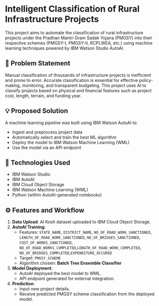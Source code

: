 # Intelligent Classification of Rural Infrastructure Projects

This project aims to automate the classification of rural infrastructure projects under the Pradhan Mantri Gram Sadak Yojana (PMGSY) into their respective schemes (PMGSY-I, PMGSY-II, RCPLWEA, etc.) using machine learning techniques powered by IBM Watson Studio AutoAI.

## 📌 Problem Statement

Manual classification of thousands of infrastructure projects is inefficient and prone to error. Accurate classification is essential for effective policy-making, monitoring, and transparent budgeting. This project uses AI to classify projects based on physical and financial features such as project cost, length, terrain, and funding year.

## 💡 Proposed Solution

A machine learning pipeline was built using IBM Watson AutoAI to:
- Ingest and preprocess project data
- Automatically select and train the best ML algorithm
- Deploy the model to IBM Watson Machine Learning (WML)
- Use the model via an API endpoint

## 🧠 Technologies Used

- IBM Watson Studio 
- IBM AutoAI
- IBM Cloud Object Storage
- IBM Watson Machine Learning (WML)
- Python (within AutoAI-generated notebooks)

## ⚙️ Features and Workflow

1. **Data Upload**: AI Kosh dataset uploaded to IBM Cloud Object Storage.
2. **AutoAI Training**:
   - Features: `STATE_NAME`, `DISTRICT_NAME`, `NO_OF_ROAD_WORK_SANCTIONED`, `LENGTH_OF_ROAD_WORK_SANCTIONED`, `NO_OF_BRIDGES_SANCTIONED`, `COST_OF_WORKS_SANCTIONED`, `NO_OF_ROAD_WORKS_COMPLETED`,`LENGTH_OF_ROAD_WORK_COMPLETED`, `NO_OF_BRIDGES_COMPLETED`,`EXPENDITURE_OCCURED`
   - Target: `PMGSY_SCHEME`
   - Algorithm chosen: **Batch Tree Ensemble Classifier**
3. **Model Deployment**:
   - AutoAI deployed the best model to WML.
   - API endpoint generated for external integration.
4. **Prediction**:
   - Input new project details.
   - Receive predicted PMGSY scheme classification from the deployed model.

